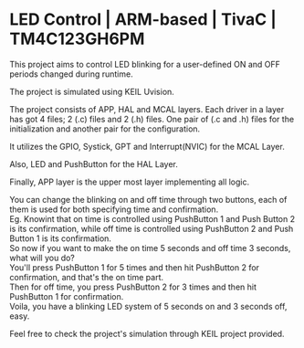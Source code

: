 
# LED Control | ARM-based | TivaC | TM4C123GH6PM

This project aims to control LED blinking for a user-defined ON and OFF periods changed during runtime.

The project is simulated using KEIL Uvision.

The project consists of APP, HAL and MCAL layers. Each driver in a layer has got 4 files; 2 (.c) files and 2 (.h) files. One pair of (.c and .h) files for the initialization and another pair for the configuration.

It utilizes the GPIO, Systick, GPT and  Interrupt(NVIC) for the MCAL Layer.<br>

Also, LED and PushButton for the HAL Layer.<br>

Finally, APP layer is the upper most layer implementing all logic.

You can change the blinking on and off time through two buttons, each of them is used for both specifying time and confirmation.<br>
Eg. Knowint that on time is controlled using PushButton 1 and Push Button 2 is its confirmation, while off time is controlled using PushButton 2 and Push Button 1 is its confirmation.<br>
    So now if you want to make the on time 5 seconds and off time 3 seconds, what will you do?<br>
    You'll press PushButton 1 for 5 times and then hit PushButton 2 for confirmation, and that's the on time part.<br>
    Then for off time, you press PushButton 2 for 3 times and then hit PushButton 1 for confirmation.<br>
    Voila, you have a blinking LED system of 5 seconds on and 3 seconds off, easy.

Feel free to check the project's simulation through KEIL project provided.




